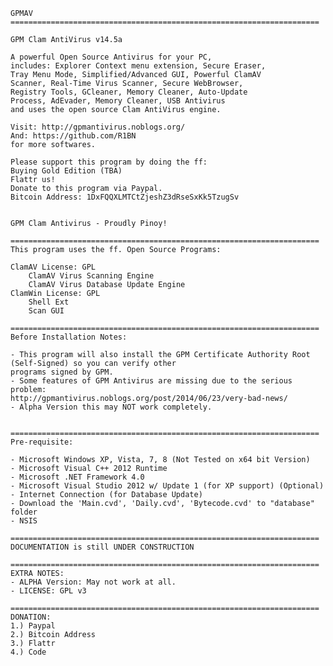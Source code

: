 	GPMAV
	=====================================================================
	
	GPM Clam AntiVirus v14.5a

	A powerful Open Source Antivirus for your PC, 
	includes: Explorer Context menu extension, Secure Eraser,
	Tray Menu Mode, Simplified/Advanced GUI, Powerful ClamAV
	Scanner, Real-Time Virus Scanner, Secure WebBrowser, 
	Registry Tools, GCleaner, Memory Cleaner, Auto-Update
	Process, AdEvader, Memory Cleaner, USB Antivirus
	and uses the open source Clam AntiVirus engine.
	
	Visit: http://gpmantivirus.noblogs.org/
	And: https://github.com/R1BN
	for more softwares.
	
	Please support this program by doing the ff:
	Buying Gold Edition (TBA)
	Flattr us!
	Donate to this program via Paypal.
	Bitcoin Address: 1DxFQQXLMTCtZjeshZ3dRseSxKk5TzugSv
	
	
	GPM Clam Antivirus - Proudly Pinoy!
	
	=====================================================================
	This program uses the ff. Open Source Programs:

	ClamAV License: GPL
		ClamAV Virus Scanning Engine
		ClamAV Virus Database Update Engine
	ClamWin License: GPL
		Shell Ext
		Scan GUI

	=====================================================================
	Before Installation Notes:
	
	- This program will also install the GPM Certificate Authority Root (Self-Signed) so you can verify other
	programs signed by GPM.
	- Some features of GPM Antivirus are missing due to the serious problem:
	http://gpmantivirus.noblogs.org/post/2014/06/23/very-bad-news/
	- Alpha Version this may NOT work completely.
	
	
	=====================================================================
	Pre-requisite:
	
	- Microsoft Windows XP, Vista, 7, 8 (Not Tested on x64 bit Version)
	- Microsoft Visual C++ 2012 Runtime
	- Microsoft .NET Framework 4.0 
	- Microsoft Visual Studio 2012 w/ Update 1 (for XP support) (Optional)
	- Internet Connection (for Database Update)
	- Download the 'Main.cvd', 'Daily.cvd', 'Bytecode.cvd' to "database" folder
	- NSIS
	
	=====================================================================
	DOCUMENTATION is still UNDER CONSTRUCTION
	
	=====================================================================
	EXTRA NOTES:
	- ALPHA Version: May not work at all.
	- LICENSE: GPL v3
	
	=====================================================================
	DONATION:
	1.) Paypal
	2.) Bitcoin Address
	3.) Flattr
	4.) Code
	